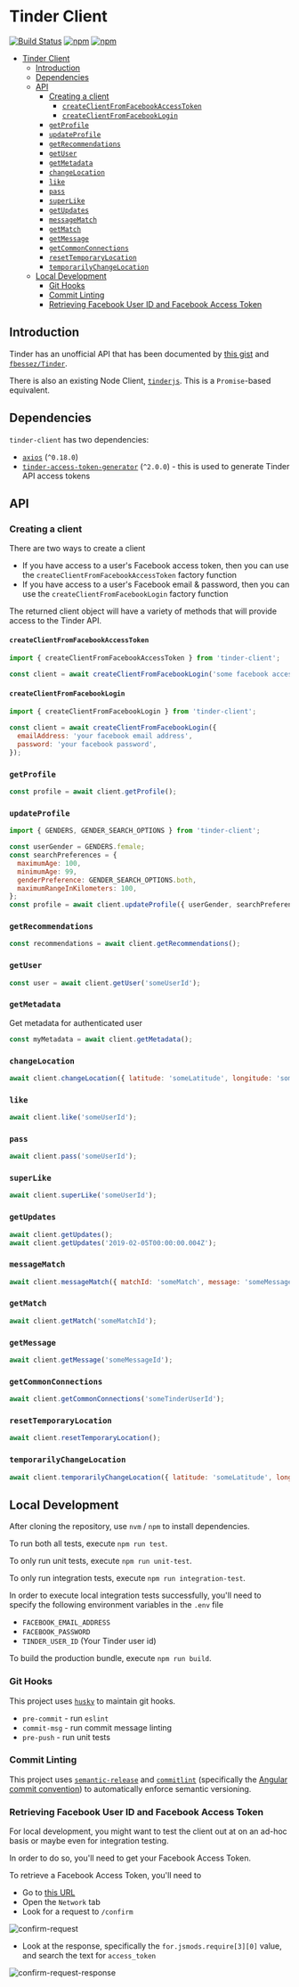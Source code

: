 # Tinder Client

[![Build Status](https://travis-ci.org/jaebradley/tinder-client.svg?branch=master)](https://travis-ci.org/jaebradley/tinder-client)
[![npm](https://img.shields.io/npm/dt/tinder-client.svg)](https://www.npmjs.com/package/tinder-client)
[![npm](https://img.shields.io/npm/v/tinder-client.svg)](https://www.npmjs.com/package/tinder-client)

- [Tinder Client](#tinder-client)
  - [Introduction](#introduction)
  - [Dependencies](#dependencies)
  - [API](#api)
    - [Creating a client](#creating-a-client)
      - [`createClientFromFacebookAccessToken`](#createclientfromfacebookaccesstoken)
      - [`createClientFromFacebookLogin`](#createclientfromfacebooklogin)
    - [`getProfile`](#getprofile)
    - [`updateProfile`](#updateprofile)
    - [`getRecommendations`](#getrecommendations)
    - [`getUser`](#getuser)
    - [`getMetadata`](#getmetadata)
    - [`changeLocation`](#changelocation)
    - [`like`](#like)
    - [`pass`](#pass)
    - [`superLike`](#superlike)
    - [`getUpdates`](#getupdates)
    - [`messageMatch`](#messagematch)
    - [`getMatch`](#getmatch)
    - [`getMessage`](#getmessage)
    - [`getCommonConnections`](#getcommonconnections)
    - [`resetTemporaryLocation`](#resettemporarylocation)
    - [`temporarilyChangeLocation`](#temporarilychangelocation)
  - [Local Development](#local-development)
    - [Git Hooks](#git-hooks)
    - [Commit Linting](#commit-linting)
    - [Retrieving Facebook User ID and Facebook Access Token](#retrieving-facebook-user-id-and-facebook-access-token)

## Introduction

Tinder has an unofficial API that has been documented by [this gist](https://gist.github.com/rtt/10403467) and [`fbessez/Tinder`](https://github.com/fbessez/Tinder).

There is also an existing Node Client, [`tinderjs`](https://www.npmjs.com/package/tinderjs). This is a `Promise`-based equivalent.

## Dependencies

`tinder-client` has two dependencies:

- [`axios`](https://github.com/axios/axios) (`^0.18.0`)
- [`tinder-access-token-generator`](https://github.com/jaebradley/tinder-access-token-generator) (`^2.0.0`) - this is used to generate Tinder API access tokens

## API

### Creating a client

There are two ways to create a client

- If you have access to a user's Facebook access token, then you can use the `createClientFromFacebookAccessToken` factory function
- If you have access to a user's Facebook email & password, then you can use the `createClientFromFacebookLogin` factory function

The returned client object will have a variety of methods that will provide access to the Tinder API.

#### `createClientFromFacebookAccessToken`

```javascript
import { createClientFromFacebookAccessToken } from 'tinder-client';

const client = await createClientFromFacebookLogin('some facebook access token');
```

#### `createClientFromFacebookLogin`

```javascript
import { createClientFromFacebookLogin } from 'tinder-client';

const client = await createClientFromFacebookLogin({
  emailAddress: 'your facebook email address',
  password: 'your facebook password',
});
```

### `getProfile`

```javascript
const profile = await client.getProfile();
```

### `updateProfile`

```javascript
import { GENDERS, GENDER_SEARCH_OPTIONS } from 'tinder-client';

const userGender = GENDERS.female;
const searchPreferences = {
  maximumAge: 100,
  minimumAge: 99,
  genderPreference: GENDER_SEARCH_OPTIONS.both,
  maximumRangeInKilometers: 100,
};
const profile = await client.updateProfile({ userGender, searchPreferences })
```

### `getRecommendations`

```javascript
const recommendations = await client.getRecommendations();
```

### `getUser`

```javascript
const user = await client.getUser('someUserId');
```

### `getMetadata`

Get metadata for authenticated user

```javascript
const myMetadata = await client.getMetadata();
```

### `changeLocation`

```javascript
await client.changeLocation({ latitude: 'someLatitude', longitude: 'someLongitude' });
```

### `like`

```javascript
await client.like('someUserId');
```

### `pass`

```javascript
await client.pass('someUserId');
```

### `superLike`

```javascript
await client.superLike('someUserId');
```

### `getUpdates`

```javascript
await client.getUpdates();
await client.getUpdates('2019-02-05T00:00:00.004Z');
```

### `messageMatch`

```javascript
await client.messageMatch({ matchId: 'someMatch', message: 'someMessage' });
```

### `getMatch`

```javascript
await client.getMatch('someMatchId');
```

### `getMessage`

```javascript
await client.getMessage('someMessageId');
```

### `getCommonConnections`

```javascript
await client.getCommonConnections('someTinderUserId');
```

### `resetTemporaryLocation`

```javascript
await client.resetTemporaryLocation();
```

### `temporarilyChangeLocation`

```javascript
await client.temporarilyChangeLocation({ latitude: 'someLatitude', longitude: 'someLongitude' });
```

## Local Development

After cloning the repository, use `nvm` / `npm` to install dependencies.

To run both all tests, execute `npm run test`.

To only run unit tests, execute `npm run unit-test`.

To only run integration tests, execute `npm run integration-test`.

In order to execute local integration tests successfully, you'll need to specify the following environment variables in the `.env` file

- `FACEBOOK_EMAIL_ADDRESS`
- `FACEBOOK_PASSWORD`
- `TINDER_USER_ID` (Your Tinder user id)

To build the production bundle, execute `npm run build`.

### Git Hooks

This project uses [`husky`](https://github.com/typicode/husky) to maintain git hooks.

- `pre-commit` - run `eslint`
- `commit-msg` - run commit message linting
- `pre-push` - run unit tests

### Commit Linting

This project uses [`semantic-release`](https://github.com/semantic-release/semantic-release) and [`commitlint`](https://github.com/conventional-changelog/commitlint) (specifically the [Angular commit convention](https://gist.github.com/stephenparish/9941e89d80e2bc58a153)) to automatically enforce semantic versioning.

### Retrieving Facebook User ID and Facebook Access Token

For local development, you might want to test the client out at on an ad-hoc basis or maybe even for integration testing.

In order to do so, you'll need to get your Facebook Access Token.

To retrieve a Facebook Access Token, you'll need to

- Go to [this URL](https://www.facebook.com/v2.8/dialog/oauth?app_id=464891386855067&channel_url=https%3A%2F%2Fstaticxx.facebook.com%2Fconnect%2Fxd_arbiter%2Fr%2Fd_vbiawPdxB.js%3Fversion%3D44%23cb%3Df213b0a5a606e94%26domain%3Dtinder.com%26origin%3Dhttps%253A%252F%252Ftinder.com%252Ff14b12c5d35c01c%26relation%3Dopener&client_id=464891386855067&display=popup&domain=tinder.com&e2e=%7B%7D&fallback_redirect_uri=200ee73f-9eb7-9632-4fdb-432ed0c670fa&locale=en_US&origin=1&redirect_uri=https%3A%2F%2Fstaticxx.facebook.com%2Fconnect%2Fxd_arbiter%2Fr%2Fd_vbiawPdxB.js%3Fversion%3D44%23cb%3Df20cfec000032b4%26domain%3Dtinder.com%26origin%3Dhttps%253A%252F%252Ftinder.com%252Ff14b12c5d35c01c%26relation%3Dopener%26frame%3Df2cc4d71cc96f9&response_type=token%2Csigned_request&scope=user_birthday%2Cuser_photos%2Cemail%2Cuser_friends%2Cuser_likes&sdk=joey&version=v2.8&ret=login)
- Open the `Network` tab
- Look for a request to `/confirm`

![confirm-request](https://user-images.githubusercontent.com/8136030/52327616-93f08e00-29a1-11e9-8438-3174ad663f17.png)

- Look at the response, specifically the `for.jsmods.require[3][0]` value, and search the text for `access_token`

![confirm-request-response](https://user-images.githubusercontent.com/8136030/52327797-2e50d180-29a2-11e9-90b3-d801816290b9.png)
